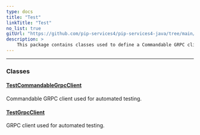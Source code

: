```yaml
---
type: docs
title: "Test"
linkTitle: "Test"
no_list: true
gitUrl: "https://github.com/pip-services4/pip-services4-java/tree/main/pip-services4-grpc-java"
description: >
    This package contains classes used to define a Commandable GRPC client and a GRPC client that can be used for automated testing.
---
```

---
<div class="module-body"> 


### Classes

#### [TestCommandableGrpcClient](test_commandable_grpc_client)
Commandable GRPC client used for automated testing.


#### [TestGrpcClient](test_grpc_client)
GRPC client used for automated testing.


</div>


